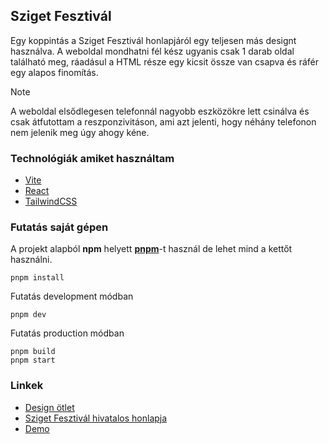 ## Sziget Fesztivál

Egy koppintás a Sziget Fesztivál honlapjáról egy teljesen más designt használva. A weboldal mondhatni fél kész ugyanis csak 1 darab oldal található meg, ráadásul a HTML része egy kicsit össze van csapva és ráfér egy alapos finomítás.

> [!NOTE]  
> A weboldal elsődlegesen telefonnál nagyobb eszközökre lett csinálva és csak átfutottam a reszponzivitáson, ami azt jelenti, hogy néhány telefonon nem jelenik meg úgy ahogy kéne.

### Technológiák amiket használtam

- [Vite](https://vitejs.dev/)
- [React](https://react.dev/)
- [TailwindCSS](https://tailwindcss.com/)

### Futatás saját gépen

A projekt alapból **npm** helyett **[pnpm](https://pnpm.io)**-t használ de lehet mind a kettőt használni.

```
pnpm install
```

Futatás development módban

```
pnpm dev
```

Futatás production módban

```
pnpm build
pnpm start
```

### Linkek

- [Design ötlet](https://dribbble.com/shots/4028288-Fresh-Island-Festival-Website/attachments/925118?mode=media)
- [Sziget Fesztivál hivatalos honlapja](https://szigetfestival.com/en/)
- [Demo](https://sziget-festival.itsbruno.dev)
